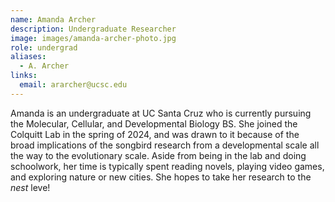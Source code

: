 ```yaml
---
name: Amanda Archer
description: Undergraduate Researcher
image: images/amanda-archer-photo.jpg
role: undergrad
aliases:
  - A. Archer
links:
  email: ararcher@ucsc.edu
---
```


Amanda is an undergraduate at UC Santa Cruz who is currently pursuing the Molecular, Cellular, and Developmental Biology BS. She joined the Colquitt Lab in the spring of 2024, and was drawn to it because of the broad implications of the songbird research from a developmental scale all the way to the evolutionary scale. Aside from being in the lab and doing schoolwork, her time is typically spent reading novels, playing video games, and exploring nature or new cities. She hopes to take her research to the *nest* leve!

